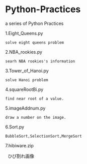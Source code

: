 # Python-Practices
a series of Python Practices
  
  1.Eight_Queens.py	
  
  
    solve eight queens problem 
  2.NBA_rookies.py	
  
  
    searh NBA rookies's information
  3.Tower_of_Hanoi.py	
  
  
    solve Hanoi problem
  4.squareRootBi.py
  
  
    find near root of a value.

  5.imageAddnum.py
  
    draw a number on the image.

  6.Sort.py
  
    BubbleSort,SelectionSort,MergeSort
  
  7.hibiware.zip

    ひび割れ画像
